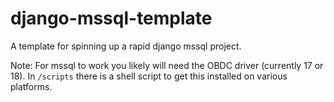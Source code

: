 # django-mssql-template
A template for spinning up a rapid django mssql project.

Note: For mssql to work you likely will need the OBDC driver (currently 17 or 18). In `/scripts` there is a shell script to get this installed on various platforms.
